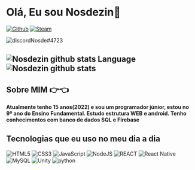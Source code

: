 # Olá, Eu sou Nosdezin👋

[![Github](https://img.shields.io/badge/GitHub-100000?style=for-the-badge&logo=github&logoColor=white)](https://github.com/nosdezin)
[![Steam](https://img.shields.io/badge/Steam-000000?style=for-the-badge&logo=steam&logoColor=white)](https://s.team/p/fthk-nnmp/VGHRJFGV)
<div style="display:flex;align-items: center;">
<img alt="discord" src="https://img.shields.io/badge/Discord-7289DA?style=for-the-badge&logo=discord&logoColor=white"/>Nosde#4723
</div>
  
![Nosdezin github stats Language](https://github-readme-stats.vercel.app/api/top-langs/?username=Nosdezin&theme=blue-green)
![Nosdezin github stats](https://github-readme-stats.vercel.app/api?username=nosdezin&show_icons=true&theme=dracula)
-
## Sobre MIM 👉👈

<div>
  <strong>Atualmente tenho 15 anos(2022) e sou um programador júnior, estou no 9º ano do Ensino Fundamental. Estudo estrutura WEB e android. Tenho conhecimentos com banco de dados SQL e Firebase</strong>
</div>

## Tecnologias que eu uso no meu dia a dia

<div style="display: inline_block">
   <img align="center" alt="HTML5" src="https://img.shields.io/badge/HTML5-E34F26?style=for-the-badge&logo=html5&logoColor=white"/>
  <img align="center" alt="CSS3" src="https://img.shields.io/badge/CSS3-1572B6?style=for-the-badge&logo=css3&logoColor=white"/>
  <img align="center" alt="JavaScript" src="https://img.shields.io/badge/JavaScript-323330?style=for-the-badge&logo=javascript&logoColor=F7DF1E"/>
  <img align="center" alt="NodeJS" src="https://img.shields.io/badge/Node.js-43853D?style=for-the-badge&logo=node.js&logoColor=white"/>
  <img align="center" alt="REACT" src="https://img.shields.io/badge/React-20232A?style=for-the-badge&logo=react&logoColor=61DAFB"/>
  <img align="center" alt="React Native" src="https://img.shields.io/badge/React_Native-20232A?style=for-the-badge&logo=react&logoColor=61DAFB"/>
  <img align="center" alt="MySQL" src="https://img.shields.io/badge/MySQL-00000F?style=for-the-badge&logo=mysql&logoColor=white"/>
  <img align="center" alt="Unity" src="https://img.shields.io/badge/Unity-100000?style=for-the-badge&logo=unity&logoColor=white"/>
  <img align="center" alt="python" src="https://img.shields.io/badge/Python-3776AB?style=for-the-badge&logo=python&logoColor=white"/>
  <img align="center" alt="" src=""/>
  <img align="center" alt="" src=""/>
</div>
